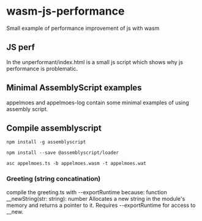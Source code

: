 # wasm-js-performance
Small example of performance improvement of js with wasm

## JS perf
In the unperformant/index.html is a small js script which shows why js performance is problematic.

## Minimal AssemblyScript examples
appelmoes and appelmoes-log contain some minimal examples of using assembly script.

## Compile assemblyscript

`npm install -g assemblyscript`

`npm install --save @assemblyscript/loader`

`asc appelmoes.ts -b appelmoes.wasm -t appelmoes.wat`

### Greeting (string concatination)
compile the greeting.ts with --exportRuntime
    because:
    function __newString(str: string): number
    Allocates a new string in the module's memory and returns a pointer to it. Requires --exportRuntime for access to __new.

